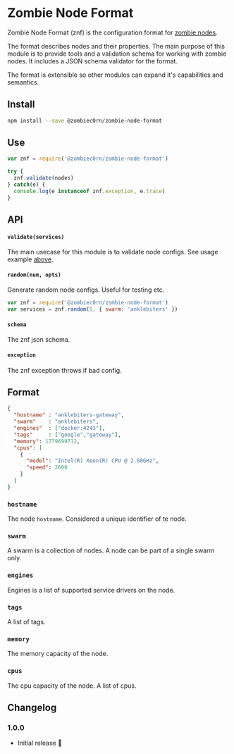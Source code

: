 # Zombie Node Format

Zombie Node Format (znf) is the configuration format for [zombie nodes]().

The format describes nodes and their properties. The main purpose of this module is to provide tools and a validation schema for working with zombie nodes. It includes a JSON schema validator for the format. 

The format is extensible so other modules can expand it's capabilities and semantics.

## Install

```sh
npm install --save @zombiec0rn/zombie-node-format
```

## Use

```js
var znf = require('@zombiec0rn/zombie-node-format')

try {
  znf.validate(nodes)
} catch(e) {
  console.log(e instanceof znf.exception, e.trace)
}
```

## API

#### `validate(services)`

The main usecase for this module is to validate node configs. See usage example [above](#use). 

#### `random(num, opts)`

Generate random node configs. Useful for testing etc.

```js
var znf = require('@zombiec0rn/zombie-node-format')
var services = znf.random(5, { swarm: 'anklebiters' })
```

#### `schema`

The znf json schema.

#### `exception`

The znf exception throws if bad config.

## Format

```json
{
  "hostname" : "anklebiters-gateway",
  "swarm"    : "anklebiters",
  "engines"  : ["docker:4243"],
  "tags"     : ["google","gateway"],
  "memory": 1779699712,
  "cpus": [
    {
      "model": "Intel(R) Xeon(R) CPU @ 2.60GHz",
      "speed": 2600
    }
  ]
}
```

### `hostname`

The node `hostname`. Considered a unique identifier of te node.

### `swarm`

A swarm is a collection of nodes. A node can be part of a single swarm only.

### `engines` 

Engines is a list of supported service drivers on the node. 

### `tags` 

A list of tags.

### `memory`

The memory capacity of the node.

### `cpus` 

The cpu capacity of the node. A list of cpus.

## Changelog

### 1.0.0

* Initial release :tada:
